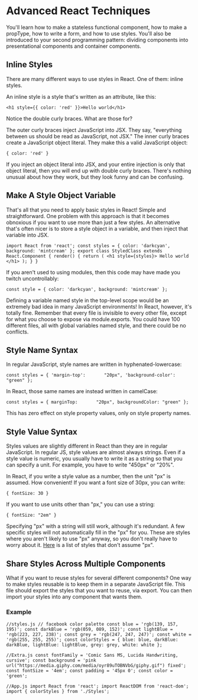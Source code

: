 # Advanced React Techniques

You'll learn how to make a stateless functional component, how to make a propType, how to write a form, and how to use styles. You'll also be introduced to your second programming pattern: dividing components into presentational components and container components.

## Inline Styles
There are many different ways to use styles in React. One of them: inline styles.

An inline style is a style that's written as an attribute, like this:

`<h1 style={{ color: 'red' }}>Hello world</h1>`

Notice the double curly braces. What are those for?

The outer curly braces inject JavaScript into JSX. They say, "everything between us should be read as JavaScript, not JSX." The inner curly braces create a JavaScript object literal. They make this a valid JavaScript object:

`{ color: 'red' }`

If you inject an object literal into JSX, and your entire injection is only that object literal, then you will end up with double curly braces. There's nothing unusual about how they work, but they look funny and can be confusing.


## Make A Style Object Variable
That's all that you need to apply basic styles in React! Simple and straightforward. One problem with this approach is that it becomes obnoxious if you want to use more than just a few styles. An alternative that's often nicer is to store a style object in a variable, and then inject that variable into JSX.

`import React from 'react';
const styles = {
  color: 'darkcyan',
  background: 'mintcream'
};
export class StyledClass extends React.Component {
  render() {
    return (
      <h1 style={styles}>
        Hello world
      </h1>
    );
  }
}`

If you aren't used to using modules, then this code may have made you twitch uncontrollably:

`const style = {
  color: 'darkcyan',
  background: 'mintcream'
};`

Defining a variable named style in the top-level scope would be an extremely bad idea in many JavaScript environments! In React, however, it's totally fine. Remember that every file is invisible to every other file, except for what you choose to expose via module.exports. You could have 100 different files, all with global variables named style, and there could be no conflicts.


## Style Name Syntax
In regular JavaScript, style names are written in hyphenated-lowercase:

`const styles = {
  'margin-top':       "20px",
  'background-color': "green"
};`

In React, those same names are instead written in camelCase:

`const styles = {
  marginTop:       "20px",
  backgroundColor: "green"
};`

This has zero effect on style property values, only on style property names.


## Style Value Syntax
Styles values are slightly different in React than they are in regular JavaScript. In regular JS, style values are almost always strings. Even if a style value is numeric, you usually have to write it as a string so that you can specify a unit. For example, you have to write "450px" or "20%".

In React, if you write a style value as a number, then the unit "px" is assumed. How convenient! If you want a font size of 30px, you can write:

`{ fontSize: 30 }`

If you want to use units other than "px," you can use a string:

`{ fontSize: "2em" }`

Specifying "px" with a string will still work, although it's redundant. A few specific styles will not automatically fill in the "px" for you. These are styles where you aren't likely to use "px" anyway, so you don't really have to worry about it. [Here](https://facebook.github.io/react/tips/style-props-value-px.html) is a list of styles that don't assume "px".


## Share Styles Across Multiple Components
What if you want to reuse styles for several different components? One way to make styles reusable is to keep them in a separate JavaScript file. This file should export the styles that you want to reuse, via export. You can then import your styles into any component that wants them.

### Example 

`//styles.js
// facebook color palette
const blue = 'rgb(139, 157, 195)';
const darkBlue = 'rgb(059, 089, 152)';
const lightBlue = 'rgb(223, 227, 238)';
const grey = 'rgb(247, 247, 247)';
const white = 'rgb(255, 255, 255)';
const colorStyles = {
  blue: blue,
  darkBlue: darkBlue,
  lightBlue: lightBlue,
  grey: grey,
  white: white
};`

`//Extra.js
const fontFamily = 'Comic Sans MS, Lucida Handwriting, cursive';
const background = 'pink url("https://media.giphy.com/media/oyr89uTOBNVbG/giphy.gif") fixed';
const fontSize = '4em';
const padding = '45px 0';
const color = 'green';`

`//App.js
import React from 'react';
import ReactDOM from 'react-dom';
import { colorStyles } from './Styles';`